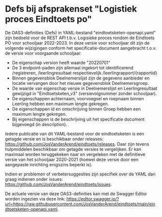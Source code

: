 # Defs bij afsprakenset "Logistiek proces Eindtoets po"
De OAS3-definities (Defs) in YAML-bestand "eindtoetsketen-openapi.yaml" zijn bedoeld voor de REST API t.b.v. Logisieke proces rondom de Eindtoets PO voor schooljaar 2022-2023. In deze versie voor schooljaar dit zijn de volgende wijzigingen conform het specificatie-document aangebracht t.o.v. de versie voor voorgaande schooljaar:
* De eigenschap version heeft waarde "20220701"
* De 3 endpoint-paden zijn allemaal ingekort tot identificerend /registreren, /leerlingresultaat respectievelijk /leerlingrapport/{rapportid}
* Binnen gegevensblok Deelnemerslijst zijn de gegevens aanbieder en locatie vervangen door het nieuwe gegevensblok Deelnemersgroep.
* De waarde van eigenschap versie in Deelnemerslijst en Leerlingresultaat gewijzigd in "Eindtoetsketen_v3" (versievolgnummer zonder schooljaar).
* De eigenschappen achternaam, voorvoegsel en roepnaam binnen Leerling hebben een maximum lengte gekregen.
* De eigenschappen id en omschrijving binnen Groep hebben een maximum lengte gekregen.
* Bij eigenschappen is de beschrijving uit het specificatie document bijgevoegd (in description).

Iedere publicatie van dit YAML-bestand voor de eindtoetsketen is een getagde versie en is beschikbaar onder releases: https://github.com/JosVanderArend/eindtoets/releases. Daar zijn tevens hulpmiddelen beschikbaar om getagde versies te vergelijken. 
Er kan maximaal worden teruggekeken naar en vergeleken met de definitieve versie van het schooljaar 2020-2021 (hoewel deze versie door een aangepaste inrichting enigszins beperkt is).

Indien er problemen of verbetersuggesties zijn specifiek over de YAML dan graag indienen onder issues: https://github.com/JosVanderArend/eindtoets/issues.


De actuele versie van deze OAS3-definities kan met de Swagger Editor worden ingezien via deze link: https://editor.swagger.io/?url=https://raw.githubusercontent.com/JosVanderArend/eindtoets/main/eindtoetsketen-openapi.yaml. 
 

